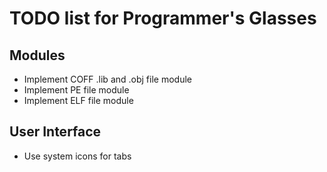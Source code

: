 # TODO list for Programmer's Glasses

## Modules

- Implement COFF .lib and .obj file module
- Implement PE file module
- Implement ELF file module

## User Interface

- Use system icons for tabs

